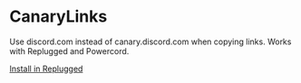 # CanaryLinks

Use discord.com instead of canary.discord.com when copying links. Works with Replugged and Powercord.

[Install in Replugged](https://replugged.dev/install?url=asportnoy/CanaryLinks)
